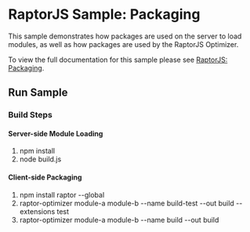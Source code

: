 RaptorJS Sample: Packaging
==============================

This sample demonstrates how packages are used on the server to load modules, as well as how packages are
used by the RaptorJS Optimizer.

To view the full documentation for this sample please see [RaptorJS: Packaging](http://raptorjs.org/packaging/get-started/).

## Run Sample

### Build Steps

#### Server-side Module Loading
1. npm install
2. node build.js

#### Client-side Packaging
1. npm install raptor --global
2. raptor-optimizer module-a module-b --name build-test --out build --extensions test
3. raptor-optimizer module-a module-b --name build --out build